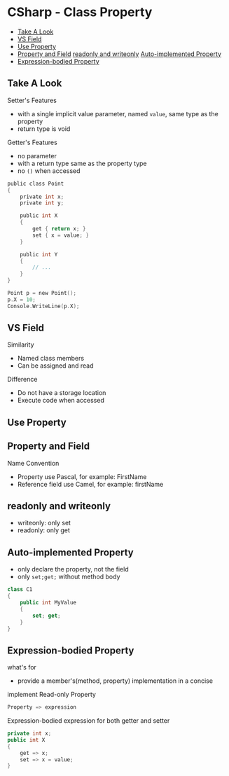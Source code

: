 # CSharp - Class Property

* [Take A Look](#take-a-look)
* [VS Field](#vs-field)
* [Use Property](#use-property)
* [Property and Field](#property-and-field) [readonly and writeonly](#readonly-and-writeonly) [Auto-implemented Property](#auto-implemented-property)
* [Expression-bodied Property](#expression-bodied-property)

## Take A Look

Setter's Features

- with a single implicit value parameter, named `value`, same type as the property
- return type is void

Getter's Features

- no parameter
- with a return type same as the property type
- no `()` when accessed

```c
public class Point
{
    private int x;
    private int y;

    public int X
    {
        get { return x; }
        set { x = value; }
    }

    public int Y
    {
        // ...
    }
}

Point p = new Point();
p.X = 10;
Console.WriteLine(p.X);
```

## VS Field

Similarity

- Named class members
- Can be assigned and read

Difference

- Do not have a storage location
- Execute code when accessed


## Use Property

## Property and Field

Name Convention

- Property use Pascal, for example: FirstName
- Reference field use Camel, for example: firstName

## readonly and writeonly

- writeonly: only set
- readonly: only get

## Auto-implemented Property

- only declare the property, not the field
- only `set;get;` without method body

```c#
class C1
{
    public int MyValue
    {
        set; get;
    }
}
```

## Expression-bodied Property

what's for

- provide a member's(method, property) implementation in a concise

implement Read-only Property

```c#
Property => expression
```

Expression-bodied expression for both getter and setter

```c#
private int x;
public int X
{
    get => x;
    set => x = value;
}
```
